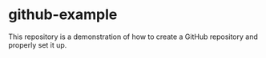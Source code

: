 # github-example
This repository is a demonstration of how to create a GitHub repository and properly set it up.
